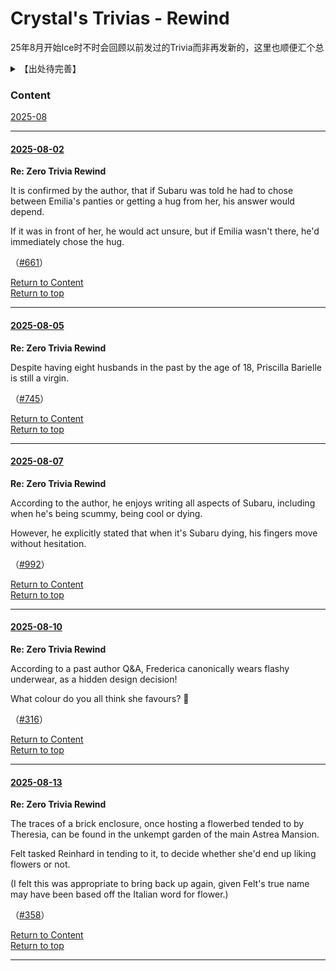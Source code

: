# Crystal's Trivias - Rewind

25年8月开始Ice时不时会回顾以前发过的Trivia而非再发新的，这里也顺便汇个总

<details>
<summary>【出处待完善】</summary>

<!--[1063](#re-zero-trivia-1063)-->

<!--
十周年问答资源待补：
-->

</details>

### Content

[2025-08](#2025-08-02)

<!--[1-900](https://github.com/CanopusEtaCarinae/Crystal_Daily_Trivia#crystals-daily-trivias) &zwnj; [901-1000](https://github.com/CanopusEtaCarinae/Crystal_Daily_Trivia/blob/master/readme_900/README.md#crystals-daily-trivias---from-901)

[1001-1010](#re-zero-trivia-1001) &zwnj; [1011-1020](#re-zero-trivia-1011) &zwnj; [1021-1030](#re-zero-trivia-1021) &zwnj; [1031-1040](#re-zero-trivia-1031) &zwnj; [1041-1050](#re-zero-trivia-1041) &zwnj; [1051-1060](#re-zero-trivia-1051) [1061-1070](#re-zero-trivia-1061) -->

---

#### [2025-08-02](https://twitter.com/LoremIpsumVerb/status/1951330573760221361)

**Re: Zero Trivia Rewind**

It is confirmed by the author, that if Subaru was told he had to chose between Emilia's panties or getting a hug from her, his answer would depend.

If it was in front of her, he would act unsure, but if Emilia wasn't there, he'd immediately chose the hug.

（[#661](https://github.com/CanopusEtaCarinae/Crystal_Daily_Trivia?tab=readme-ov-file#re-zero-daily-trivia-661)）

[Return to Content](#Content)<br/>
[Return to top](#crystals-trivias---rewind)

---

#### [2025-08-05](https://twitter.com/LoremIpsumVerb/status/1952418124822712822)

**Re: Zero Trivia Rewind**

Despite having eight husbands in the past by the age of 18, Priscilla Barielle is still a virgin.

（[#745](https://github.com/CanopusEtaCarinae/Crystal_Daily_Trivia?tab=readme-ov-file#re-zero-daily-trivia-745)）

[Return to Content](#Content)<br/>
[Return to top](#crystals-trivias---rewind)

---

#### [2025-08-07](https://twitter.com/LoremIpsumVerb/status/1953189296208302140)

**Re: Zero Trivia Rewind**

According to the author, he enjoys writing all aspects of Subaru, including when he's being scummy, being cool or dying.

However, he explicitly stated that when it's Subaru dying, his fingers move without hesitation.

（[#992](https://github.com/CanopusEtaCarinae/Crystal_Daily_Trivia/blob/master/readme_900/README.md#re-zero-daily-trivia-992)）

[Return to Content](#Content)<br/>
[Return to top](#crystals-trivias---rewind)

---

#### [2025-08-10](https://twitter.com/LoremIpsumVerb/status/1954256115350245525)

**Re: Zero Trivia Rewind**

According to a past author Q&A, Frederica canonically wears flashy underwear, as a hidden design decision!

What colour do you all think she favours? 🤔

（[#316](https://github.com/CanopusEtaCarinae/Crystal_Daily_Trivia?tab=readme-ov-file#re-zero-daily-trivia-316)）

[Return to Content](#Content)<br/>
[Return to top](#crystals-trivias---rewind)

---

#### [2025-08-13](https://twitter.com/LoremIpsumVerb/status/1955387159449571581)

**Re: Zero Trivia Rewind**

The traces of a brick enclosure, once hosting a flowerbed tended to by Theresia, can be found in the unkempt garden of the main Astrea Mansion.

Felt tasked Reinhard in tending to it, to decide whether she'd end up liking flowers or not.

(I felt this was appropriate to bring back up again, given Felt's true name may have been based off the Italian word for flower.)

（[#358](https://github.com/CanopusEtaCarinae/Crystal_Daily_Trivia?tab=readme-ov-file#re-zero-daily-trivia-358)）

[Return to Content](#Content)<br/>
[Return to top](#crystals-trivias---rewind)

---
